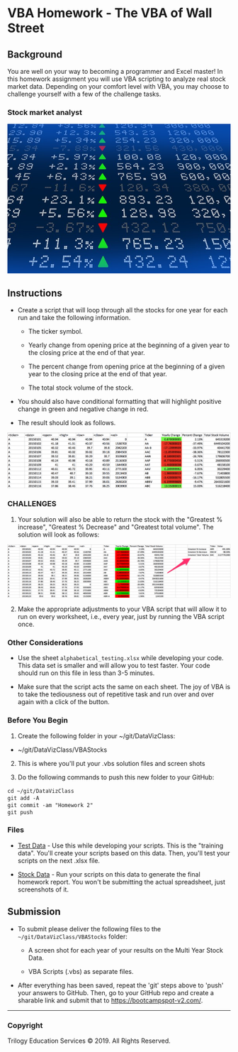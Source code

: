 # VBA Homework - The VBA of Wall Street

## Background

You are well on your way to becoming a programmer and Excel master! In this homework assignment you will use VBA scripting to analyze real stock market data. Depending on your comfort level with VBA, you may choose to challenge yourself with a few of the challenge tasks.

### Stock market analyst

![stock Market](Images/stockmarket.jpg)

## Instructions

* Create a script that will loop through all the stocks for one year for each run and take the following information.

  * The ticker symbol.

  * Yearly change from opening price at the beginning of a given year to the closing price at the end of that year.

  * The percent change from opening price at the beginning of a given year to the closing price at the end of that year.

  * The total stock volume of the stock.

* You should also have conditional formatting that will highlight positive change in green and negative change in red.

* The result should look as follows.

![moderate_solution](Images/moderate_solution.png)

### CHALLENGES

1. Your solution will also be able to return the stock with the "Greatest % increase", "Greatest % Decrease" and "Greatest total volume". The solution will look as follows:

![hard_solution](Images/hard_solution.png)

2. Make the appropriate adjustments to your VBA script that will allow it to run on every worksheet, i.e., every year, just by running the VBA script once.

### Other Considerations

* Use the sheet `alphabetical_testing.xlsx` while developing your code. This data set is smaller and will allow you to test faster. Your code should run on this file in less than 3-5 minutes.

* Make sure that the script acts the same on each sheet. The joy of VBA is to take the tediousness out of repetitive task and run over and over again with a click of the button.

### Before You Begin

1. Create the following folder in your ~/git/DataVizClass:
- ~/git/DataVizClass/VBAStocks

2. This is where you'll put your .vbs solution files and screen shots

3. Do the following commands to push this new folder to your GitHub:

```
cd ~/git/DataVizClass
git add -A
git commit -am "Homework 2"
git push
```

### Files

* [Test Data](Resources/alphabetical_testing.xlsx) - Use this while developing your scripts. This is the "training data". You'll create your scripts based on this data. Then, you'll test your scripts on the next .xlsx file.

* [Stock Data](Resources/Multiple_year_stock_data.xlsx) - Run your scripts on this data to generate the final homework report. You won't be submitting the actual spreadsheet, just screenshots of it.

## Submission

* To submit please deliver the following files to the `~/git/DataVizClass/VBAStocks` folder:

  * A screen shot for each year of your results on the Multi Year Stock Data.

  * VBA Scripts (.vbs) as separate files.

* After everything has been saved, repeat the 'git' steps above to 'push' your answers to GitHub. Then, go to your GitHub repo and create a sharable link and submit that to <https://bootcampspot-v2.com/>.

- - -

### Copyright

Trilogy Education Services © 2019. All Rights Reserved.
